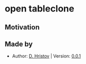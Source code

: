 # open tableclone

## Motivation

 
## Made by

- Author: [D. Hristov](https://dhristov.eu/) | Version: [0.0.1]() 
